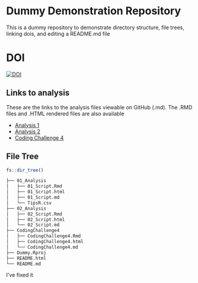 # Dummy Demonstration Repository
This is a dummy repository to demonstrate directory structure, file trees, linking dois, and editing a README.md file 

# DOI
[![DOI](https://zenodo.org/badge/936723383.svg)](https://doi.org/10.5281/zenodo.14907171)


## Links to analysis

These are the links to the analysis files viewable on GitHub (.md). The .RMD files and .HTML rendered files are also available

- [Analysis 1](01_Analysis/01_Script.md)
- [Analysis 2](02_Analysis/02_Script.md)
- [Coding Challenge 4](CodingChallenge4/CodingChallenge4.md)


## File Tree

```r
fs::dir_tree()
```

```bash
├── 01_Analysis
│   ├── 01_Script.Rmd
│   ├── 01_Script.html
│   ├── 01_Script.md
│   └── TipsR.csv
├── 02_Analysis
│   ├── 02_Script.Rmd
│   ├── 02_Script.html
│   └── 02_Script.md
├── CodingChallenge4
│   ├── CodingChallenge4.Rmd
│   ├── CodingChallenge4.html
│   └── CodingChallenge4.md
├── Dummy.Rproj
├── README.html
└── README.md
```
I've fixed it

